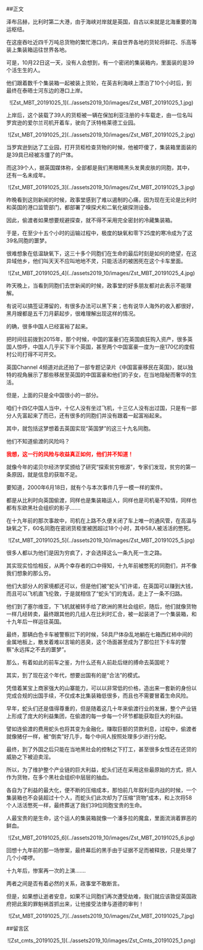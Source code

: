 ##正文

泽布吕赫，比利时第二大港，由于海峡对岸就是英国，自古以来就是北海重要的海运枢纽。

在这座吞吐近四千万吨总货物的繁忙港口内，来自世界各地的货轮将鲜花、乐高等装上集装箱运往世界各地。

可是，10月22日这一天，没有人会想到，有一个密闭的集装箱内，里面装的是39个活生生的人。

他们跟着数千个集装箱一起被装上货轮，在英吉利海峡上漂泊了10个小时后，到最终在泰晤士河东边的港口上岸。

 <div align="center">![Zst_MBT_20191025_1](../assets2019_10/images/Zst_MBT_20191025_1.jpg)</div>

上岸后，这个装载了39人的货柜被一辆在保加利亚注册的卡车载走，由一位名叫罗宾逊的爱尔兰司机开着车，驶向了沃特格莱德工业园。

 <div align="center">![Zst_MBT_20191025_2](../assets2019_10/images/Zst_MBT_20191025_2.jpg)</div>

当罗宾逊到达了工业园，打开货柜检查货物的时候，他被吓傻了，集装箱里面装的是39具已经被冻僵了的尸体。

而这39个人，据英国媒体称，全部都是我们黑眼睛黑头发黄皮肤的同胞，其中，还有一名未成年。

 <div align="center">![Zst_MBT_20191025_3](../assets2019_10/images/Zst_MBT_20191025_3.jpg)</div>

昨晚看到这则新闻的时候，政事堂感到了难以遏制的心痛，因为现在无论是比利时和英国的港口监管部门，都部署了嗅探犬和二氧化碳探测设备。

因此，偷渡者如果想要规避探查，就不得不采用完全密封的冷藏集装箱。

于是，在至少十五个小时的运输过程中，极度的缺氧和零下25度的寒冷成为了这39名同胞的噩梦。

很难想象在低温缺氧下，这三十多个同胞们在生命的最后时刻是如何的绝望，在这异域他乡，他们叫天天不应叫地地不灵，只能活活的被困死在这个卡车里面。

 <div align="center">![Zst_MBT_20191025_4](../assets2019_10/images/Zst_MBT_20191025_4.jpg)</div>

昨天晚上，当看到同胞们去世新闻的时候，政事堂的好多朋友都对此表示不能理解。

有说可以搞签证滞留的，有很多办法可以黑下来；也有说华人海外的收入都很好，黑月嫂都是五千刀月薪起步，很难理解出现这样的情况。

的确，很多中国人已经富裕了起来。

把时间往前拨到2015年，那个时候，中国的富豪们在英国疯狂购入资产，很多英国人惊呼，中国人几乎买下半个英国，甚至两个中国富豪一度为一座170亿的度假村公司打得不可开交。

英国Channel 4频道对此还拍了一部专题记录片《中国富豪移民在英国》，就以独特的视角展示了那些移居至英国的中国富豪和他们的子女，在当地隐秘而奢华的生活。

但是，上面的只是全中国很小的一部分。

咱们十四亿中国人当中，十亿人没有坐过飞机，十三亿人没有出过国，只是有一部分人先富起来了而已，还有很多的同胞们并没有跟着一起富裕起来。

其中，就包括这梦想着去英国实现“英国梦”的这三十九名同胞。

他们不知道偷渡的风险吗？

<font color="red">**我想，这一行的风险与收益真正如何，他们并不知道！**</font>

就像今年的诺贝尔经济学奖颁给了研究“探索贫穷根源”，专家们发现，贫穷的第一条原因，就是信息的获取不足。

要知道，2000年6月18日，就有个与本次事件几乎一模一样的案件。

都是从比利时向英国偷渡，同样也是集装箱运人，同样也是司机毫不知情，同样也都有东欧黑社会组织的影子.......

在十九年前的那次事故中，司机在上路不久便关闭了车上唯一的通风管，在高温与缺氧之下，60名同胞在密闭货柜里被困超过18个小时，其中58人被活活的憋死。

 <div align="center">![Zst_MBT_20191025_5](../assets2019_10/images/Zst_MBT_20191025_5.jpg)</div>

很多人都以为他们是因为穷疯了，才会选择这么一条九死一生之路。

其实现实恰恰相反，从两个幸存者的口中得知，十九年前被憋死的同胞们，并不像我们想象的那么穷。

他们大部分人的家境都还可以，但是他们被“蛇头”们许诺，在英国可以赚到大钱，而且可以飞机直飞伦敦，于是就相信了“蛇头”们的鬼话，走上了一条不归路。

他们到了塞尔维亚，下飞机就被转手给了欧洲的黑社会组织，随后，他们就像货物一样几经转卖，最终跟其他的几组人在比利时汇合，被一起装进了一个集装箱，和十九年后一样运往英国。

最终，那辆白色卡车被警察拦下的时候，58具尸体杂乱地躺在七箱西红柿中间的金属地板上，散发着难以言喻的恶臭，这个场面甚至成为了那位拦下卡车的警察“永远挥之不去的噩梦”。

那么，有着如此的前车之鉴，为什么还有人前赴后继的搏命去英国呢？

其实，到了现在这个年代，想要出国有的是“合法”的模式。

凭借着某宝上商家强大的山寨能力，可以以非常低的价格，造出来一套新的身份以完成合规的出国手续，不仅成本比集装箱低很多，而且也不需要冒着生命风险。

早年，蛇头们还是值得尊重的，但是随着这几十年来偷渡行业的发展，整个产业链上形成了庞大的利益集团，在偷渡的每一步每一个环节都能获取巨大的利益。

譬如连偷渡的费用蛇头也将其变为金融化，赚取巨额的贷款利息，过程中，偷渡者就像猪仔一样，被“倒卖”好几手，每个中间人按照处理多少进行分配。

最终，到了外国之后只能在当地黑社会的控制之下打工，甚至很多女性还在还贷的威胁之下被迫卖淫。

所以，为了维护整个产业链的巨大利益，蛇头们还在采用这些最原始的方式，把人作为货物，在多个黑社会组织中层层的抽血。

各自为了利益的最大化，便不断的压缩成本，那怕前几年叙利亚内战的时候，一个集装箱也不会装超过十个人，而蛇头们此次却为了压缩“货物”成本，和上次将58个人活活憋死一样，最终葬送了我们39位同胞宝贵的生命。

人最宝贵的是生命，这个运人的集装箱就像一个潘多拉的魔盒，里面流淌着罪恶的鲜血。

 <div align="center">![Zst_MBT_20191025_6](../assets2019_10/images/Zst_MBT_20191025_6.jpg)</div>

回想十九年前的那一场惨案，最终幕后的黑手由于证据不足而被释放，只是处理了几个小喽啰。

十九年后，惨案再一次的上演.......

两者之间是否有着必然的关系，政事堂不敢断言。

但是，如果想让逝者安息，如果不让同胞们再次遭受劫难，我们就应该敦促英国政府把此案的罪魁祸首抓出来，让他接受法律与道德的审判！

 <div align="center">![Zst_MBT_20191025_7](../assets2019_10/images/Zst_MBT_20191025_7.jpg)</div>
  
##留言区
 <div align="center">![Zst_cmts_20191025_1](../assets2019_10/images/Zst_Cmts_20191025_1.png)</div>
